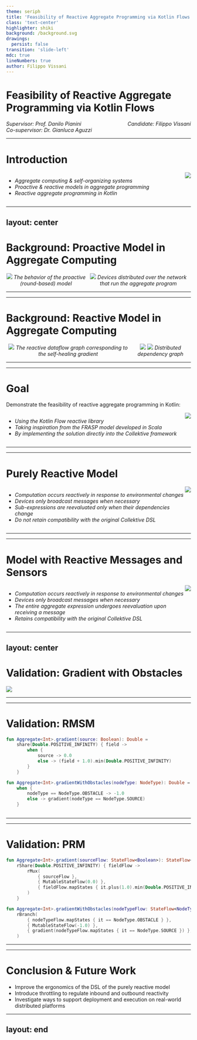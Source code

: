 ```yaml
---
theme: seriph
title: 'Feasibility of Reactive Aggregate Programming via Kotlin Flows'
class: 'text-center'
highlighter: shiki
background: /background.svg
drawings:
  persist: false
transition: 'slide-left'
mdc: true
lineNumbers: true
author: Filippo Vissani
---
```


# Feasibility of Reactive Aggregate Programming via Kotlin Flows

<style>
.flex-container {
  display: flex;
  justify-content: space-between;
  font-style: italic;
}
.left-col {
    text-align: start;
}
.right-col {
    text-align: end;
    margin-left: auto;
}
</style>

<div class="flex-container">
    <div class="m-5 left-col">
        Supervisor: Prof. Danilo Pianini
        <br />
        Co-supervisor: Dr. Gianluca Aguzzi
    </div>
    <div class="m-5 right-col">
        Candidate: Filippo Vissani
    </div>
</div>

<!--
Buongiorno, sono Filippo Vissani e la mia tesi tratta la fattibilità della programmazione aggregata reattiva in Kotlin.
-->

---

# Introduction

<style>
.flex-container {
  display: flex;
}
</style>

<div class="flex-container">
    <div class="m-5">
        <ul>
            <li>Aggregate computing & self-organizing systems</li>
            <li>Proactive & reactive models in aggregate programming</li>
            <li>Reactive aggregate programming in Kotlin</li>
        </ul>
    </div>
    <div class="m-5">
        <center>
            <img src="/iot.png" />
        </center>
    </div>
</div>

<!--
L'aggregate computing è un metodo per coordinare sistemi distribuiti complessi. Questo approccio permette di concentrarsi sul macro-comportamento dell'intero sistema anziché sulle relazioni tra i dispositivi, i loro pari e l'ambiente in cui si trovano. L'aggregate computing è particolarmente adatto per scenari in cui il sistema distribuito:
-  È aperto, ovvero può cambiare o subire guasti imprevisti.
- Coinvolge un vasto numero di dispositivi che necessitano di astrazioni per il coordinamento.
- Deve avere la capacità di rispondere a eventi significativi per garantire la resilienza.

La maggior parte linguaggi per la programmazione aggregata utilizza un modello di esecuzione basato su round, in cui i dispositivi valutano ripetutamente il loro programma in modo ciclico o periodico. Questo approccio è semplice, ma manca di flessibilità per quanto riguarda la risposta ai cambiamenti dell'ambiente. Recentemente è stato proposto un nuovo modello, chiamato FRASP, implementato in Scala, che risolve questo problema facendo uso del paradigma reattivo.

L'obiettivo della tesi è quello di dimostrare la fattibilità della programmazione aggregata reattiva in Kotlin prendendo ispirazione da FRASP.
-->

---
layout: center
---

# Background: Proactive Model in Aggregate Computing

<style>
.flex-container {
  display: flex;
}
</style>

<div class="flex-container">
    <div class="m-5">
        <center>
            <img src="/proactive-model.svg" />
            The behavior of the proactive (round-based) model
        </center>
    </div>
    <div class="m-5">
        <center>
            <img src="/neighbors.svg" />
            Devices distributed over the network that run the aggregate program
        </center>
    </div>
</div>

<!--
Partiamo presentando le differenze tra il modello proattivo e quello reattivo:

Nel modello proattivo i dispositivi eseguono ciclicamente i round, dove per ogni round valutano l'espressione aggregata considerando il contesto relativo a quel round. Ogni round è suddiviso in tre fasi:

- Inizialmente viene definito il contesto locale sulla base dei messaggi dei vicini e sullo stato dei sensori
- L'espressione aggregata viene valutata considerando il contesto locale e viene generato un export come risultato
- L'export viene mandato in broadcast a tutti i vicini, che lo useranno per i loro round futuri
-->

---
---

# Background: Reactive Model in Aggregate Computing

<style>
.flex-container {
  display: flex;
}
</style>

<div class="flex-container">
    <div class="m-5">
        <center>
            <img src="/gradient-dependencies.svg" />
            The reactive dataflow graph corresponding to the self-healing gradient
        </center>
    </div>
    <div class="m-5">
        <center>
            <img src="/gradient-dependencies-distributed.svg" />
            <img src="/gradient-dependencies-devices.svg" />
            Distributed dependency graph
        </center>
    </div>
</div>

---
---

# Goal

<p></p>

Demonstrate the feasibility of reactive aggregate programming in Kotlin:

<style>
.flex-container {
  display: flex;
}
</style>

<div class="flex-container">
    <div class="m-5">
        <ul>
            <li>Using the Kotlin Flow reactive library</li>
            <li>Taking inspiration from the FRASP model developed in Scala</li>
            <li>By implementing the solution directly into the Collektive framework</li>
        </ul>
    </div>
    <div class="m-5">
        <center>
            <img src="/collektive.png" />
        </center>
    </div>
</div>

---
---

# Purely Reactive Model

<style>
.flex-container {
  display: flex;
}
</style>

<div class="flex-container">
    <div class="m-5">
        <ul>
            <li>Computation occurs reactively in response to environmental changes</li>
            <li>Devices only broadcast messages when necessary</li>
            <li>Sub-expressions are reevaluated only when their dependencies change</li>
            <li>Do not retain compatibility with the original Collektive DSL</li>
        </ul>
    </div>
    <div class="m-5">
        <center>
            <img src="/prm.svg" />
        </center>
    </div>
</div>

---
---

# Model with Reactive Messages and Sensors

<style>
.flex-container {
  display: flex;
}
</style>

<div class="flex-container">
    <div class="m-5">
        <ul>
            <li>Computation occurs reactively in response to environmental changes</li>
            <li>Devices only broadcast messages when necessary</li>
            <li>The entire aggregate expression undergoes reevaluation upon receiving a message</li>
            <li>Retains compatibility with the original Collektive DSL</li>
        </ul>
    </div>
    <div class="m-5">
        <center>
            <img src="/rmsm.svg" />
        </center>
    </div>
</div>

---
layout: center
---

# Validation: Gradient with Obstacles

<img src="/gradient-environment.png" class="m-10 h-100" />

---
---

# Validation: RMSM

```kt {all|1-7|9-13|all}
fun Aggregate<Int>.gradient(source: Boolean): Double =
    share(Double.POSITIVE_INFINITY) { field ->
        when {
            source -> 0.0
            else -> (field + 1.0).min(Double.POSITIVE_INFINITY)
        }
    }

fun Aggregate<Int>.gradientWithObstacles(nodeType: NodeType): Double =
    when {
        nodeType == NodeType.OBSTACLE -> -1.0
        else -> gradient(nodeType == NodeType.SOURCE)
    }
    
```

---
---

# Validation: PRM

```kt {all|1-8|10-15|all}
fun Aggregate<Int>.gradient(sourceFlow: StateFlow<Boolean>): StateFlow<Double> =
    rShare(Double.POSITIVE_INFINITY) { fieldFlow ->
        rMux(
            { sourceFlow },
            { MutableStateFlow(0.0) },
            { fieldFlow.mapStates { it.plus(1.0).min(Double.POSITIVE_INFINITY) } },
        )
    }

fun Aggregate<Int>.gradientWithObstacles(nodeTypeFlow: StateFlow<NodeType>): StateFlow<Double> =
    rBranch(
        { nodeTypeFlow.mapStates { it == NodeType.OBSTACLE } },
        { MutableStateFlow(-1.0) },
        { gradient(nodeTypeFlow.mapStates { it == NodeType.SOURCE }) },
    )
```

---
---

# Conclusion & Future Work

- Improve the ergonomics of the DSL of the purely reactive model
- Introduce throttling to regulate inbound and outbound reactivity
- Investigate ways to support deployment and execution on real-world distributed platforms

---
layout: end
---

